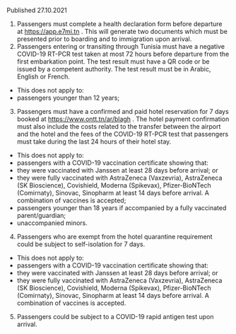Published 27.10.2021
1. Passengers must complete a health declaration form before departure at <a href="https://app.e7mi.tn">https://app.e7mi.tn</a> . This will generate two documents which must be presented prior to boarding and to immigration upon arrival.
2. Passengers entering or transiting through Tunisia must have a negative COVID-19 RT-PCR test taken at most 72 hours before departure from the first embarkation point. The test result must have a QR code or be issued by a competent authority. The test result must be in Arabic, English or French.
- This does not apply to:
- passengers younger than 12 years;
3. Passengers must have a confirmed and paid hotel reservation for 7 days booked at <a href="https://www.ontt.tn/ar/blagh">https://www.ontt.tn/ar/blagh</a> . The hotel payment confirmation must also include the costs related to the transfer between the airport and the hotel and the fees of the COVID-19 RT-PCR test that passengers must take during the last 24 hours of their hotel stay.
- This does not apply to:
- passengers with a COVID-19 vaccination certificate showing that:
- they were vaccinated with Janssen at least 28 days before arrival; or
- they were fully vaccinated with AstraZeneca (Vaxzevria), AstraZeneca (SK Bioscience), Covishield, Moderna (Spikevax), Pfizer-BioNTech (Comirnaty), Sinovac, Sinopharm at least 14 days before arrival. A combination of vaccines is accepted;
- passengers younger than 18 years if accompanied by a fully vaccinated parent/guardian;
- unaccompanied minors.
4. Passengers who are exempt from the hotel quarantine requirement could be subject to self-isolation for 7 days.
- This does not apply to:
- passengers with a COVID-19 vaccination certificate showing that:
- they were vaccinated with Janssen at least 28 days before arrival; or
- they were fully vaccinated with AstraZeneca (Vaxzevria), AstraZeneca (SK Bioscience), Covishield, Moderna (Spikevax), Pfizer-BioNTech (Comirnaty), Sinovac, Sinopharm at least 14 days before arrival. A combination of vaccines is accepted.
5. Passengers could be subject to a COVID-19 rapid antigen test upon arrival.